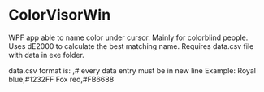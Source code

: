 # ColorVisorWin
WPF app able to name color under cursor. Mainly for colorblind people. 
Uses dE2000 to calculate  the best matching name. 
Requires data.csv file with data in exe folder.

data.csv format is:
<color name>,#<hexvalue>
every data entry must be in new line
Example:
Royal blue,#1232FF
Fox red,#FB6688

